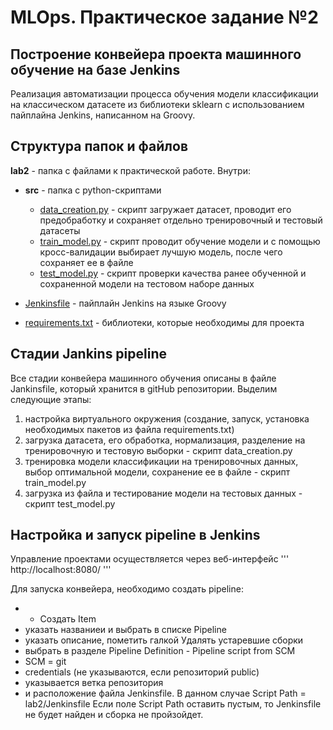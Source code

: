 # MLOps. Практическое задание №2
## Построение конвейера проекта машинного обучение на базе Jenkins
Реализация автоматизации процесса обучения модели классификации на классическом датасете из библиотеки sklearn с использованием пайплайна Jenkins, написанном на Groovy.


## Структура папок и файлов
**lab2** - папка с файлами к практической работе. Внутри:
- **src** - папка с python-скриптами  
  - [data_creation.py](src/data_creation.py) - скрипт загружает датасет, проводит его предобработку и сохраняет отдельно тренировочный и тестовый датасеты
  - [train_model.py](src/train_model.py) - скрипт проводит обучение модели и с помощью кросс-валидации выбирает лучшую модель, после чего сохраняет ее в файле
  - [test_model.py](src/test_model.py) - скрипт проверки качества ранее обученной и сохраненной модели на тестовом наборе данных

- [Jenkinsfile](Jenkinsfile) - пайплайн Jenkins на языке Groovy
- [requirements.txt](requirements.txt) - библиотеки, которые необходимы для проекта


## Стадии Jankins pipeline
Все стадии конвейера машинного обучения описаны в файле Jankinsfile, который хранится в gitHub репозитории. Выделим следующие этапы:
1. настройка виртуального окружения (создание, запуск, установка необходимых пакетов из файла requirements.txt)
2. загрузка датасета, его обработка, нормализация, разделение на тренировочную и тестовую выборки - скрипт data_creation.py
3. тренировка модели классификации на тренировочных данных, выбор оптимальной модели, сохранение ее в файле - скрипт train_model.py
4. загрузка из файла и тестирование модели на тестовых данных - скрипт test_model.py


## Настройка и запуск pipeline в Jenkins
Управление проектами осуществляется через веб-интерфейс
'''
http://localhost:8080/
'''

Для запуска конвейера, необходимо создать pipeline:
- + Создать Item
- указать названиеи и выбрать в списке Pipeline
- указать описание, пометить галкой Удалять устаревшие сборки
- выбрать в разделе Pipeline Definition - Pipeline script from SCM
- SCM = git
- credentials (не указываются, если репозиторий public)
- указывается ветка репозитория
- и расположение файла Jenkinsfile. В данном случае Script Path   =   lab2/Jenkinsfile
Если поле Script Path оставить пустым, то Jenkinsfile не будет найден и сборка не пройзойдет. 
